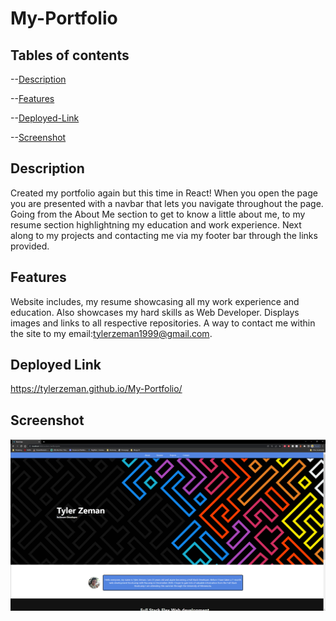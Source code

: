 # My-Portfolio


## Tables of contents

--[Description](#Description)

--[Features](#Features)

--[Deployed-Link](#Deployed-Link)

--[Screenshot](#Screenshot)

## Description 

Created my portfolio again but this time in React! When you open the page you are presented with a navbar that lets you navigate throughout the page. Going from the
About Me section to get to know a little about me, to my resume section highlightning my education and work experience. Next along to my projects and contacting me via
my footer bar through the links provided.


## Features

Website includes, my resume showcasing all my work experience and education. Also showcases my hard skills as Web Developer. Displays images and links to 
all respective repositories. A way to contact me within the site to my email:tylerzeman1999@gmail.com.


## Deployed Link

https://tylerzeman.github.io/My-Portfolio/


## Screenshot

![portfolioscreenshot.png](src/images/portfolioscreenshot.png?raw=true "portfolioscreenshot.png")

